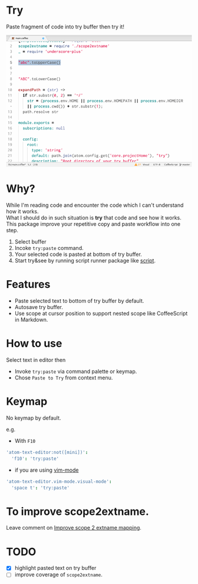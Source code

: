 # Try
Paste fragment of code into try buffer then try it!

![gif](https://raw.githubusercontent.com/t9md/t9md/12fba4ff60861ae1acd973407c93a62edf61c956/img/atom-try.gif)

# Why?
While I'm reading code and encounter the code which I can't understand how it works.  
What I should do in such situation is **try** that code and see how it works.  
This package improve your repetitive copy and paste workflow into one step.

1. Select buffer
2. Incoke `try:paste` command.
3. Your selected code is pasted at bottom of try buffer.
4. Start try&see by running script runner package like [script](https://atom.io/packages/script).

# Features

- Paste selected text to bottom of try buffer by default.
- Autosave try buffer.
- Use scope at cursor position to support nested scope like CoffeeScript in Markdown.

# How to use

Select text in editor then
- Invoke `try:paste` via command palette or keymap.
- Chose `Paste to Try` from context menu.

# Keymap
No keymap by default.

e.g.

* With `F10`

```coffeescript
'atom-text-editor:not([mini])':
  'f10': 'try:paste'
```

* if you are using  [vim-mode](https://atom.io/packages/vim-mode)

```coffeescript
'atom-text-editor.vim-mode.visual-mode':
  'space t': 'try:paste'
```

# To improve scope2extname.

Leave comment on [Improve scope 2 extname mapping](https://github.com/t9md/atom-try/issues/1).

# TODO
- [x] highlight pasted text on try buffer
- [ ] improve coverage of `scope2extname`.
